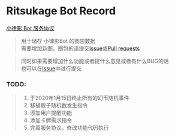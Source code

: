 # Ritsukage Bot Record  

[小律影 Bot 服务协议](https://github.com/BAKAOLC/RitsukageBotRecord/edit/master/LICENSE.md)

> 用于储存 小律影Bot 的图包数据  
> 需要增加新图、图包的请提交[Issue](https://github.com/BAKAOLC/RitsukageBotRecord/issues)或[Pull requests](https://github.com/BAKAOLC/RitsukageBotRecord/pulls)  

> 同时如果需要增加什么功能或者提什么意见或者有什么BUG的话  
> 也可以在[Issue](https://github.com/BAKAOLC/RitsukageBotRecord/issues)中进行提交  

### TODO:  
> 1. 于2020年1月15日终止所有的幻币随机事件  
> 2. 移植骰子随机数发生指令  
> 3. 添加用户提醒功能  
> 4. 添加卡牌需求指令  
> 5. 完善服务协议，修改功能代码执行  